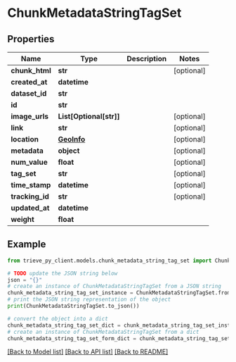 # ChunkMetadataStringTagSet


## Properties

Name | Type | Description | Notes
------------ | ------------- | ------------- | -------------
**chunk_html** | **str** |  | [optional] 
**created_at** | **datetime** |  | 
**dataset_id** | **str** |  | 
**id** | **str** |  | 
**image_urls** | **List[Optional[str]]** |  | [optional] 
**link** | **str** |  | [optional] 
**location** | [**GeoInfo**](GeoInfo.md) |  | [optional] 
**metadata** | **object** |  | [optional] 
**num_value** | **float** |  | [optional] 
**tag_set** | **str** |  | [optional] 
**time_stamp** | **datetime** |  | [optional] 
**tracking_id** | **str** |  | [optional] 
**updated_at** | **datetime** |  | 
**weight** | **float** |  | 

## Example

```python
from trieve_py_client.models.chunk_metadata_string_tag_set import ChunkMetadataStringTagSet

# TODO update the JSON string below
json = "{}"
# create an instance of ChunkMetadataStringTagSet from a JSON string
chunk_metadata_string_tag_set_instance = ChunkMetadataStringTagSet.from_json(json)
# print the JSON string representation of the object
print(ChunkMetadataStringTagSet.to_json())

# convert the object into a dict
chunk_metadata_string_tag_set_dict = chunk_metadata_string_tag_set_instance.to_dict()
# create an instance of ChunkMetadataStringTagSet from a dict
chunk_metadata_string_tag_set_form_dict = chunk_metadata_string_tag_set.from_dict(chunk_metadata_string_tag_set_dict)
```
[[Back to Model list]](../README.md#documentation-for-models) [[Back to API list]](../README.md#documentation-for-api-endpoints) [[Back to README]](../README.md)


